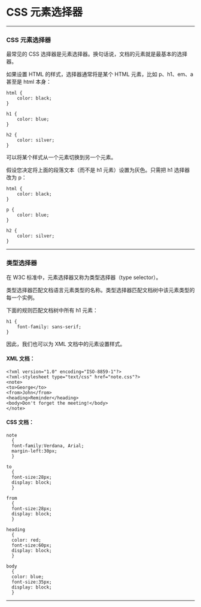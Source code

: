 # CSS 元素选择器

---

### CSS 元素选择器

最常见的 CSS 选择器是元素选择器。换句话说，文档的元素就是最基本的选择器。

如果设置 HTML 的样式，选择器通常将是某个 HTML 元素，比如 p、h1、em、a 甚至是 html 本身：

```
html {
    color: black;
}

h1 {
    color: blue;
}

h2 {
    color: silver;
}
```

可以将某个样式从一个元素切换到另一个元素。

假设您决定将上面的段落文本（而不是 h1 元素）设置为灰色。只需把 h1 选择器改为 p：

```
html {
    color: black;
}

p {
    color: blue;
}

h2 {
    color: silver;
}
```

---

### 类型选择器

在 W3C 标准中，元素选择器又称为类型选择器（type selector）。

类型选择器匹配文档语言元素类型的名称。类型选择器匹配文档树中该元素类型的每一个实例。

下面的规则匹配文档树中所有 h1 元素：

```
h1 {
    font-family: sans-serif;
}
```

因此，我们也可以为 XML 文档中的元素设置样式。

#### XML 文档：

```
<?xml version="1.0" encoding="ISO-8859-1"?>
<?xml-stylesheet type="text/css" href="note.css"?>
<note>
<to>George</to>
<from>John</from>
<heading>Reminder</heading>
<body>Don't forget the meeting!</body>
</note>
```

#### CSS 文档：

```
note
  {
  font-family:Verdana, Arial;
  margin-left:30px;
  }

to
  {
  font-size:28px;
  display: block;
  }

from
  {
  font-size:28px;
  display: block;
  }

heading
  {
  color: red;
  font-size:60px;
  display: block;
  }

body
  {
  color: blue;
  font-size:35px;
  display: block;
  }
```

---
